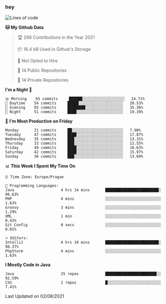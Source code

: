### hey

<!--START_SECTION:waka-->
![Lines of code](https://img.shields.io/badge/From%20Hello%20World%20I%27ve%20Written-118855%20lines%20of%20code-blue)

**🐱 My Github Data** 

> 🏆 298 Contributions in the Year 2021
 > 
> 📦 16.4 kB Used in Github's Storage 
 > 
> 🚫 Not Opted to Hire
 > 
> 📜 14 Public Repositories 
 > 
> 🔑 14 Private Repositories  
 > 
**I'm a Night 🦉** 

```text
🌞 Morning    65 commits     ██████░░░░░░░░░░░░░░░░░░░   24.71% 
🌆 Daytime    54 commits     █████░░░░░░░░░░░░░░░░░░░░   20.53% 
🌃 Evening    93 commits     ████████░░░░░░░░░░░░░░░░░   35.36% 
🌙 Night      51 commits     ████░░░░░░░░░░░░░░░░░░░░░   19.39%

```
📅 **I'm Most Productive on Friday** 

```text
Monday       21 commits     ██░░░░░░░░░░░░░░░░░░░░░░░   7.98% 
Tuesday      47 commits     ████░░░░░░░░░░░░░░░░░░░░░   17.87% 
Wednesday    35 commits     ███░░░░░░░░░░░░░░░░░░░░░░   13.31% 
Thursday     33 commits     ███░░░░░░░░░░░░░░░░░░░░░░   12.55% 
Friday       49 commits     ████░░░░░░░░░░░░░░░░░░░░░   18.63% 
Saturday     42 commits     ████░░░░░░░░░░░░░░░░░░░░░   15.97% 
Sunday       36 commits     ███░░░░░░░░░░░░░░░░░░░░░░   13.69%

```


📊 **This Week I Spent My Time On** 

```text
⌚︎ Time Zone: Europe/Prague

💬 Programming Languages: 
Java                     4 hrs 14 mins       ████████████████████████░   96.63% 
PHP                      4 mins              ░░░░░░░░░░░░░░░░░░░░░░░░░   1.63% 
Groovy                   3 mins              ░░░░░░░░░░░░░░░░░░░░░░░░░   1.29% 
XML                      1 min               ░░░░░░░░░░░░░░░░░░░░░░░░░   0.43% 
Git Config               0 secs              ░░░░░░░░░░░░░░░░░░░░░░░░░   0.01%

🔥 Editors: 
IntelliJ                 4 hrs 19 mins       ████████████████████████░   98.37% 
PhpStorm                 4 mins              ░░░░░░░░░░░░░░░░░░░░░░░░░   1.63%

```

**I Mostly Code in Java** 

```text
Java                     25 repos            ███████████████████████░░   92.59% 
CSS                      2 repos             █░░░░░░░░░░░░░░░░░░░░░░░░   7.41%

```



 Last Updated on 02/08/2021
<!--END_SECTION:waka-->
